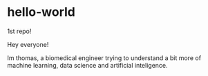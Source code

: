 # hello-world
1st repo!

Hey everyone!

Im thomas, a biomedical engineer trying to understand a bit more of machine learning, data science and artificial inteligence.
